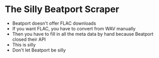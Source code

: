 # The Silly Beatport Scraper

* Beatport doesn't offer FLAC downloads
* If you want FLAC, you have to convert from WAV manually
* Then you have to fill in all the meta data by hand because Beatport closed
  their API
* This is silly
* Don't let Beatport be silly
